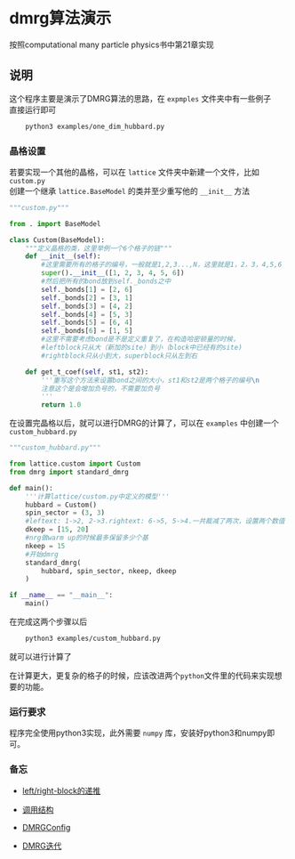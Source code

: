dmrg算法演示
======

按照computational many particle physics书中第21章实现

## 说明

这个程序主要是演示了DMRG算法的思路，在 `expmples` 文件夹中有一些例子  
直接运行即可
```bash
    python3 examples/one_dim_hubbard.py
```

### 晶格设置

若要实现一个其他的晶格，可以在 `lattice` 文件夹中新建一个文件，比如 `custom.py`  
创建一个继承 `lattice.BaseModel` 的类并至少重写他的 `__init__` 方法  


```python
"""custom.py"""

from . import BaseModel

class Custom(BaseModel):
    """定义晶格的类，这里举例一个6个格子的链"""
    def __init__(self):
        #这里需要所有的格子的编号，一般就是1,2,3...,N，这里就是1，2，3，4,5,6
        super().__init__([1, 2, 3, 4, 5, 6])
        #然后把所有的bond放到self._bonds之中
        self._bonds[1] = [2, 6]
        self._bonds[2] = [3, 1]
        self._bonds[3] = [4, 2]
        self._bonds[4] = [5, 3]
        self._bonds[5] = [6, 4]
        self._bonds[6] = [1, 5]
        #这里不需要考虑bond是不是定义重复了，在构造哈密顿量的时候，
        #leftblock只从大（新加的site）到小（block中已经有的site)
        #rightblock只从小到大，superblock只从左到右

    def get_t_coef(self, st1, st2):
        '''重写这个方法来设置bond之间的大小，st1和st2是两个格子的编号\n
        注意这个是会增加负号的，不需要加负号
        '''
        return 1.0
```

在设置完晶格以后，就可以进行DMRG的计算了，可以在 `examples` 中创建一个 `custom_hubbard.py`  

```python
"""custom_hubbard.py"""

from lattice.custom import Custom
from dmrg import standard_dmrg

def main():
    '''计算lattice/custom.py中定义的模型'''
    hubbard = Custom()
    spin_sector = (3, 3)
    #leftext: 1->2, 2->3.rightext: 6->5, 5->4.一共裁减了两次，设置两个数值
    dkeep = [15, 20]
    #nrg做warm up的时候最多保留多少个基
    nkeep = 15
    #开始dmrg
    standard_dmrg(
        hubbard, spin_sector, nkeep, dkeep
    )

if __name__ == "__main__":
    main()

```

在完成这两个步骤以后  
```bash
    python3 examples/custom_hubbard.py 
```
就可以进行计算了  

在计算更大，更复杂的格子的时候，应该改进两个`python`文件里的代码来实现想要的功能。  
  


### 运行要求

程序完全使用python3实现，此外需要 `numpy` 库，安装好python3和numpy即可。
  


### 备忘

+ [left/right-block的递推](https://github.com/maryprimary/mypydmrg/wiki/left_right_block#block的递推)

+ [调用结构](https://github.com/maryprimary/mypydmrg/wiki/program_struct#调用结构)

+ [DMRGConfig](https://github.com/maryprimary/mypydmrg/wiki/program_struct#DMRGConfig)

+ [DMRG迭代](https://github.com/maryprimary/mypydmrg/wiki/dmrg_sweep)
